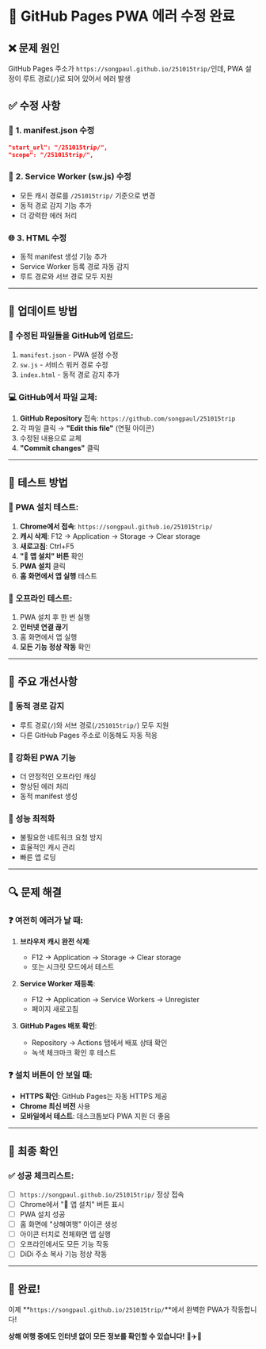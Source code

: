 # 🔧 GitHub Pages PWA 에러 수정 완료

## ❌ **문제 원인**
GitHub Pages 주소가 `https://songpaul.github.io/251015trip/`인데, PWA 설정이 루트 경로(`/`)로 되어 있어서 에러 발생

## ✅ **수정 사항**

### 📝 **1. manifest.json 수정**
```json
"start_url": "/251015trip/",
"scope": "/251015trip/",
```

### 🔧 **2. Service Worker (sw.js) 수정**
- 모든 캐시 경로를 `/251015trip/` 기준으로 변경
- 동적 경로 감지 기능 추가
- 더 강력한 에러 처리

### 🌐 **3. HTML 수정**
- 동적 manifest 생성 기능 추가
- Service Worker 등록 경로 자동 감지
- 루트 경로와 서브 경로 모두 지원

---

## 🚀 **업데이트 방법**

### 📁 **수정된 파일들을 GitHub에 업로드**:
1. `manifest.json` - PWA 설정 수정
2. `sw.js` - 서비스 워커 경로 수정  
3. `index.html` - 동적 경로 감지 추가

### 💻 **GitHub에서 파일 교체**:
1. **GitHub Repository** 접속: `https://github.com/songpaul/251015trip`
2. 각 파일 클릭 → **"Edit this file"** (연필 아이콘)
3. 수정된 내용으로 교체
4. **"Commit changes"** 클릭

---

## 🧪 **테스트 방법**

### 📱 **PWA 설치 테스트**:
1. **Chrome에서 접속**: `https://songpaul.github.io/251015trip/`
2. **캐시 삭제**: F12 → Application → Storage → Clear storage
3. **새로고침**: Ctrl+F5
4. **"📱 앱 설치" 버튼** 확인
5. **PWA 설치** 클릭
6. **홈 화면에서 앱 실행** 테스트

### 🔄 **오프라인 테스트**:
1. PWA 설치 후 한 번 실행
2. **인터넷 연결 끊기**
3. 홈 화면에서 앱 실행
4. **모든 기능 정상 작동** 확인

---

## 🎯 **주요 개선사항**

### 🔧 **동적 경로 감지**
- 루트 경로(`/`)와 서브 경로(`/251015trip/`) 모두 지원
- 다른 GitHub Pages 주소로 이동해도 자동 적응

### 📱 **강화된 PWA 기능**
- 더 안정적인 오프라인 캐싱
- 향상된 에러 처리
- 동적 manifest 생성

### 🚀 **성능 최적화**
- 불필요한 네트워크 요청 방지
- 효율적인 캐시 관리
- 빠른 앱 로딩

---

## 🔍 **문제 해결**

### ❓ **여전히 에러가 날 때**:
1. **브라우저 캐시 완전 삭제**:
   - F12 → Application → Storage → Clear storage
   - 또는 시크릿 모드에서 테스트

2. **Service Worker 재등록**:
   - F12 → Application → Service Workers → Unregister
   - 페이지 새로고침

3. **GitHub Pages 배포 확인**:
   - Repository → Actions 탭에서 배포 상태 확인
   - 녹색 체크마크 확인 후 테스트

### ❓ **설치 버튼이 안 보일 때**:
- **HTTPS 확인**: GitHub Pages는 자동 HTTPS 제공
- **Chrome 최신 버전** 사용
- **모바일에서 테스트**: 데스크톱보다 PWA 지원 더 좋음

---

## 📱 **최종 확인**

### ✅ **성공 체크리스트**:
- [ ] `https://songpaul.github.io/251015trip/` 정상 접속
- [ ] Chrome에서 "📱 앱 설치" 버튼 표시
- [ ] PWA 설치 성공
- [ ] 홈 화면에 "상해여행" 아이콘 생성
- [ ] 아이콘 터치로 전체화면 앱 실행
- [ ] 오프라인에서도 모든 기능 작동
- [ ] DiDi 주소 복사 기능 정상 작동

---

## 🎉 **완료!**

이제 **`https://songpaul.github.io/251015trip/`**에서 완벽한 PWA가 작동합니다!

**상해 여행 중에도 인터넷 없이 모든 정보를 확인할 수 있습니다!** 🌸✈️🧳